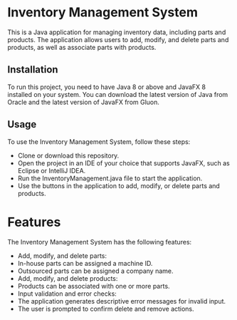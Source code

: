 # Inventory Management System
This is a Java application for managing inventory data, including parts and products. The application allows users to add, modify, and delete parts and products, as well as associate parts with products.

## Installation
To run this project, you need to have Java 8 or above and JavaFX 8 installed on your system. You can download the latest version of Java from Oracle and the latest version of JavaFX from Gluon.

## Usage
To use the Inventory Management System, follow these steps:

* Clone or download this repository.
* Open the project in an IDE of your choice that supports JavaFX, such as Eclipse or IntelliJ IDEA.
* Run the InventoryManagement.java file to start the application.
* Use the buttons in the application to add, modify, or delete parts and products.
# Features
The Inventory Management System has the following features:

* Add, modify, and delete parts:
* In-house parts can be assigned a machine ID.
* Outsourced parts can be assigned a company name.
* Add, modify, and delete products:
* Products can be associated with one or more parts.
* Input validation and error checks:
* The application generates descriptive error messages for invalid input.
* The user is prompted to confirm delete and remove actions.
